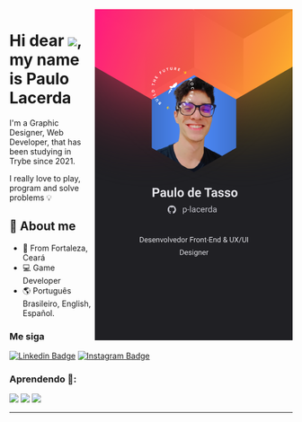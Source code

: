 <img align="right" height="590em" src="https://raw.githubusercontent.com/p-lacerda/p-lacerda/fb6fbd81e8ade4fad6331157a307c19e550127ed/Mobile.svg"/>
<h1 align="left">Hi dear <img src="https://raw.githubusercontent.com/kaueMarques/kaueMarques/master/hi.gif" width="30px">, my name is Paulo Lacerda</h1>

I'm a  Graphic Designer, Web Developer, that has been studying in Trybe since 2021.

I really love to play, program and solve problems 💡

## 🚀 About me

- 📍 From Fortaleza, Ceará
- 💻 Game Developer
- 🌎 Português Brasileiro, English, Español.

### Me siga
[![Linkedin Badge](https://img.shields.io/badge/-LinkedIn-%230077B5?style=for-the-badge&logo=linkedin&logoColor=white&link=https://www.linkedin.com/in/tassolacerda/)](https://www.linkedin.com/in/tassolacerda/)  [![Instagram Badge](https://img.shields.io/badge/-Instagram-%23E4405F?style=for-the-badge&logo=instagram&logoColor=white&link=https://www.instagram.com/tassolacerda/)](https://www.instagram.com/tassolacerda/)

### Aprendendo :open_book::
![](https://img.shields.io/badge/HTML5-E34F26?style=for-the-badge&logo=html5&logoColor=white) ![](https://img.shields.io/badge/CSS3-1572B6?style=for-the-badge&logo=css3&logoColor=white) ![](https://img.shields.io/badge/JavaScript-F7DF1E?style=for-the-badge&logo=javascript&logoColor=black)
<hr>


